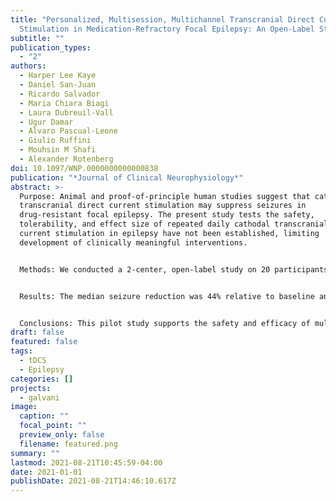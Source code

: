 ```yaml
---
title: "Personalized, Multisession, Multichannel Transcranial Direct Current
  Stimulation in Medication-Refractory Focal Epilepsy: An Open-Label Study"
subtitle: ""
publication_types:
  - "2"
authors:
  - Harper Lee Kaye
  - Daniel San-Juan
  - Ricardo Salvador
  - Maria Chiara Biagi
  - Laura Dubreuil-Vall
  - Ugur Damar
  - Alvaro Pascual-Leone
  - Giulio Ruffini
  - Mouhsin M Shafi
  - Alexander Rotenberg
doi: 10.1097/WNP.0000000000000838
publication: "*Journal of Clinical Neurophysiology*"
abstract: >-
  Purpose: Animal and proof-of-principle human studies suggest that cathodal
  transcranial direct current stimulation may suppress seizures in
  drug-resistant focal epilepsy. The present study tests the safety,
  tolerability, and effect size of repeated daily cathodal transcranial direct
  current stimulation in epilepsy have not been established, limiting
  development of clinically meaningful interventions.


  Methods: We conducted a 2-center, open-label study on 20 participants with medically refractory, focal epilepsy, aged 9 to 56 years (11 women and 9 children younger than18 years). Each participant underwent 10 sessions of 20 minutes of cathodal transcranial direct current stimulation over 2 weeks. Multielectrode montages were designed using a realistic head model-driven approach to conduct an inhibitory electric field to the target cortical seizure foci and surrounding cortex to suppress excitability and reduce seizure rates. Patients recorded daily seizures using a seizure diary 8 weeks prior, 2 weeks during, and 8 to 12 weeks after the stimulation period.


  Results: The median seizure reduction was 44% relative to baseline and did not differ between adult and pediatric patients. Three patients experienced an increase in seizure frequency of >50% during the stimulation period; in one, a 36% increase in seizure frequency persisted through 12 weeks of follow-up. Otherwise, participants experienced only minor adverse events-the most common being scalp discomfort during transcranial direct current stimulation.


  Conclusions: This pilot study supports the safety and efficacy of multifocal, personalized, multichannel, cathodal transcranial direct current stimulation for adult and pediatric patients with medication-refractory focal epilepsy, although identifies a possibility of seizure exacerbation in some. The data also provide insight into the effect size to inform the design of a randomized, sham-stimulation controlled trial.
draft: false
featured: false
tags:
  - tDCS
  - Epilepsy
categories: []
projects:
  - galvani
image:
  caption: ""
  focal_point: ""
  preview_only: false
  filename: featured.png
summary: ""
lastmod: 2021-08-21T10:45:59-04:00
date: 2021-01-01
publishDate: 2021-08-21T14:46:10.617Z
---
```

